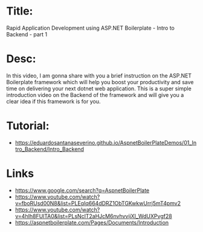 # Title:

Rapid Application Development using ASP.NET Boilerplate - Intro to Backend - part 1

# Desc:

In this video, I am gonna share with you a brief instruction on the ASP.NET Boilerplate framework which will help you boost your productivity and save time on delivering your next dotnet web application. This is a super simple introduction video on the Backend of the framework and will give you a clear idea if this framework is for you.

# Tutorial:

- https://eduardosantanaseverino.github.io/AspnetBoilerPlateDemos/01_Intro_Backend/Intro_Backend

# Links

- https://www.google.com/search?q=AspnetBoilerPlate
- https://www.youtube.com/watch?v=fboRUsd00N8&list=PLEqIq664dDRZ1ObTGKwkwUrrj5mT4pmv2
- https://www.youtube.com/watch?v=4hIh8FUlTA0&list=PLsNclT2aHJcM6nvhvvijXI_WdUXPvgf28
- https://aspnetboilerplate.com/Pages/Documents/Introduction

